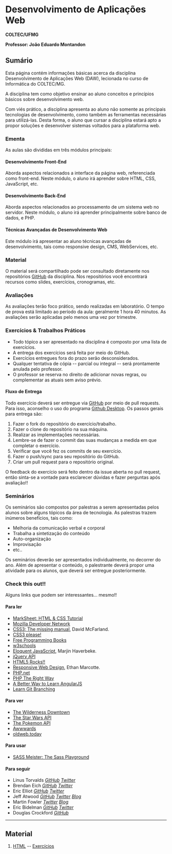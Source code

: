 # Desenvolvimento de Aplicações Web

**COLTEC/UFMG**

**Professor: João Eduardo Montandon**

## Sumário

Esta página contém informações básicas acerca da disciplina Desenvolvimento de Aplicações Web (DAW), lecionada no curso de Informática do COLTEC/MG.

A disciplina tem como objetivo ensinar ao aluno conceitos e princípios básicos sobre desenvolvimento web.

Com viés prático, a disciplina apresenta ao aluno não somente as principais tecnologias de desenvolvimento, como também as ferramentas necessárias para utilizá-las. Desta forma, o aluno que cursar a disciplina estará apto a propor soluções e desenvolver sistemas voltados para a plataforma web.

### Ementa

As aulas são divididas em três módulos principais:

#### Desenvolvimento Front-End

Aborda aspectos relacionados a interface da página web, referenciada como front-end. Neste módulo, o aluno irá aprender sobre HTML, CSS, JavaScript, etc.

#### Desenvolvimento Back-End

Aborda aspectos relacionados ao processamento de um sistema web no servidor. Neste módulo, o aluno irá aprender principalmente sobre banco de dados, e PHP.

#### Técnicas Avançadas de Desenvolvimento Web

Este módulo irá apresentar ao aluno técnicas avançadas de desenvolvimento, tais como responsive design, CMS, WebServices, etc.

### Material

O material será compartilhado pode ser consultado diretamente nos repositórios [GitHub](http://github.com/coltec-daw) da disciplina. Nos repositórios você encontrará recursos como slides, exercícios, cronogramas, etc.

### Avaliações

As avaliações terão foco prático, sendo realizadas em laboratório. O tempo de prova está limitado ao período da aula: geralmente 1 hora 40 minutos. As avaliações serão aplicadas pelo menos uma vez por trimestre.

### Exercícios & Trabalhos Práticos

* Todo tópico a ser apresentado na disciplina é composto por uma lista de exercícios.
* A entrega dos exercícios será feita por meio do GitHub.
* Exercícios entregues fora do prazo serão desconsiderados.
* Qualquer tentativa de cópia -- parcial ou integral -- será prontamente anulada pelo professor.
* O professor se reserva no direito de adicionar novas regras, ou complementar as atuais sem aviso prévio.

#### Fluxo de Entrega

Todo exercício deverá ser entregue via [GitHub](http://www.github.com) por meio de pull requests. Para isso, aconselho o uso do programa [Github Desktop](https://desktop.github.com/). Os passos gerais para entrega são:

1. Fazer o fork do repositório do exercício/trabalho.
2. Fazer o clone do repositório na sua máquina.
3. Realizar as implementações necessárias.
  1. Lembre-se de fazer o commit das suas mudanças a medida em que completar o exercício.
4. Verificar que você fez os commits de seu exercício.
5. Fazer o push/sync para seu repositório do GitHub.
6. Criar um pull request para o repositório original.

O feedback do exercício será feito dentro da issue aberta no pull request, então sinta-se a vontade para esclarecer dúvidas e fazer perguntas após avaliação!!

### Seminários

Os seminários são compostos por palestras a serem apresentadas pelos alunos sobre alguns tópicos da área de tecnologia. As palestras trazem inúmeros benefícios, tais como:

* Melhoria da comunicação verbal e corporal
* Trabalha a sintetização do conteúdo
* Auto-organização
* Improvisação
* etc..

Os seminários deverão ser apresentados individualmente, no decorrer do ano. Além de apresentar o conteúdo, o palestrante deverá propor uma atividade para os alunos, que deverá ser entregue posteriormente.

### Check this out!!

Alguns links que podem ser interessantes... mesmo!!

#### Para ler

* [<i class="fa fa-star small"></i> MarkSheet: HTML & CSS Tutorial](http://marksheet.io/)
* [<i class="fa fa-star small"></i> Mozilla Developer Network](https://developer.mozilla.org/pt-BR/docs/Web)
* [CSS3: The missing manual](http://www.amazon.com/CSS3-Missing-David-Sawyer-McFarland/dp/1449325947), David McFarland.
* [CSS3 please!](http://css3please.com/)
* [<i class="fa fa-star small"></i> Free Programming Books](https://github.com/vhf/free-programming-books/blob/master/free-programming-books.md)
* [w3schools](http://www.w3schools.com/)
* [<i class="fa fa-star small"></i> Eloquent JavaScript](http://eloquentjavascript.net/), Marjin Haverbeke.
* [jQuery API](http://api.jquery.com/)
* [HTML5 Rocks!!](https://github.com/html5rocks/slides.html5rocks.com)
* [Responsive Web Design](http://abookapart.com/products/responsive-web-design), Ethan Marcotte.
* [PHP.net](http://php.net/)
* [PHP The Right Way](http://www.phptherightway.com/)
* [<i class="fa fa-star small"></i> A Better Way to Learn AngularJS](https://thinkster.io/a-better-way-to-learn-angularjs)
* [<i class="fa fa-star small"></i> Learn Git Branching](http://pcottle.github.io/learnGitBranching/)

#### Para ver

* [The Wilderness Downtown](http://www.thewildernessdowntown.com/)
* [The Star Wars API](https://swapi.co/)
* [The Pokemon API](http://pokeapi.co/)
* [Awwwards](http://www.awwwards.com/)
* [oldweb.today](http://oldweb.today/)

#### Para usar

* [SASS Meister: The Sass Playground](http://www.sassmeister.com/)

#### Para seguir

* Linus Torvalds [<i class="fa fa-github" title="GitHub">GitHub</i>](https://github.com/torvalds) [<i class="fa fa-twitter" title="Twitter">Twitter</i>](https://twitter.com/linus__torvalds)
* Brendan Eich [<i class="fa fa-github" title="GitHub">GitHub</i>](https://github.com/BrendanEich) [<i class="fa fa-twitter" title="Twitter">Twitter</i>](https://twitter.com/brendaneich)
* Eric Elliot [<i class="fa fa-github" title="GitHub">GitHub</i>](https://github.com/ericelliott) [<i class="fa fa-twitter" title="Twitter">Twitter</i>](https://twitter.com/_ericelliott)
* Jeff Atwood [<i class="fa fa-github" title="GitHub">GitHub</i>](https://github.com/coding-horror) [<i class="fa fa-twitter" title="Twitter">Twitter</i>](https://twitter.com/codinghorror) [<i class="fa fa-rss" title="Blog">Blog</i>](http://blog.codinghorror.com/)
* Martin Fowler [<i class="fa fa-twitter" title="Twitter">Twitter</i>](https://twitter.com/martinfowler) [<i class="fa fa-rss" title="Blog">Blog</i>](http://martinfowler.com/bliki/)
* Eric Bidelman [<i class="fa fa-github" title="GitHub">GitHub</i>](https://github.com/ebidel) [<i class="fa fa-twitter" title="Twitter">Twitter</i>](https://twitter.com/ebidel)
* Douglas Crockford [<i class="fa fa-github" title="GitHub">GitHub</i>](https://github.com/douglascrockford)


---

## Material

1. [HTML](https://coltec-daw.github.io/Aula-01-HTML/) -- [Exercícios](https://github.com/COLTEC-DAW/E01-HTML)
